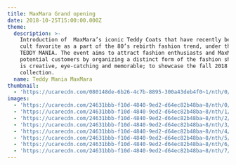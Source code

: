 ```yaml
---
title: MaxMara Grand opening
date: 2018-10-25T15:00:00.000Z
theme:
  description: >-
    Introduction of  MaxMara’s iconic Teddy Coats that have recently become a
    cult favorite as a part of the 80’s rebirth fashion trend, under the title
    TEDDY MANIA. The event aims to attract fashion enthusiasts and MaxMara
    potential customers by organizing a distinct form of the fashion show that
    is creative, eye-catching and memorable; to showcase the fall 2018
    collection.  
  name: Teddy Mania MaxMara
thumbnail:
  - 'https://ucarecdn.com/080148de-6b26-4c7b-8895-300a43deb4f0~1/nth/0/'
images:
  - 'https://ucarecdn.com/24631bbb-f10d-4840-9ed2-d64ec82b48ba~8/nth/0/'
  - 'https://ucarecdn.com/24631bbb-f10d-4840-9ed2-d64ec82b48ba~8/nth/1/'
  - 'https://ucarecdn.com/24631bbb-f10d-4840-9ed2-d64ec82b48ba~8/nth/2/'
  - 'https://ucarecdn.com/24631bbb-f10d-4840-9ed2-d64ec82b48ba~8/nth/3/'
  - 'https://ucarecdn.com/24631bbb-f10d-4840-9ed2-d64ec82b48ba~8/nth/4/'
  - 'https://ucarecdn.com/24631bbb-f10d-4840-9ed2-d64ec82b48ba~8/nth/5/'
  - 'https://ucarecdn.com/24631bbb-f10d-4840-9ed2-d64ec82b48ba~8/nth/6/'
  - 'https://ucarecdn.com/24631bbb-f10d-4840-9ed2-d64ec82b48ba~8/nth/7/'
---
```


